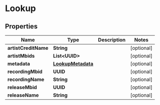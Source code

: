 

# Lookup


## Properties

| Name | Type | Description | Notes |
|------------ | ------------- | ------------- | -------------|
|**artistCreditName** | **String** |  |  [optional] |
|**artistMbids** | **List&lt;UUID&gt;** |  |  [optional] |
|**metadata** | [**LookupMetadata**](LookupMetadata.md) |  |  [optional] |
|**recordingMbid** | **UUID** |  |  [optional] |
|**recordingName** | **String** |  |  [optional] |
|**releaseMbid** | **UUID** |  |  [optional] |
|**releaseName** | **String** |  |  [optional] |



